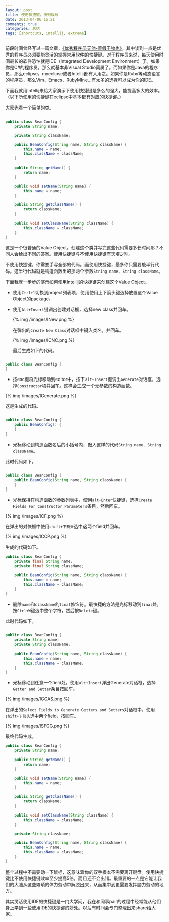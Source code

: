 ```yaml
---
layout: post
title: 使用快捷键，快到极致
date: 2013-04-06 15:21
comments: true
categories: 总结
tags: [shortcuts, intellij, extreme]
---
```



前段时间曾经写过一篇文章，[《优秀程序员无他-善假于物也》](http://www.cnblogs.com/huang0925/archive/2013/03/24/2978181.html)。其中谈到一点是优秀的程序员必须要能灵活的掌握常用软件的快捷键。对于程序员来说，每天使用时间最长的软件恐怕就是IDE（Integrated Development Environment）了。如果你是C#的程序员，那么就基本非Visual Studio莫属了。而如果你是Java的程序员，那么eclipse，myeclipse或者Intellij都有人用之。如果你是Ruby等动态语言的程序员，那么Vim、Emacs、RubyMIne…有太多的选择可以成为你的IDE。

<!-- more -->

下面我就用Intellij来给大家演示下使用快捷键是多么的强大，能提高多大的效率。（以下所使用的快捷键在eclipse中基本都有对应的快捷键。）

大家先看一个简单的类。

```java

public class BeanConfig {
    private String name;

    private String className;

    public BeanConfig(String name, String className) {
        this.name = name;
        this.className = className;
    }

    public String getName() {
        return name;
    }

    public void setName(String name) {
        this.name = name;
    }

    public String getClassName() {
        return className;
    }

    public void setClassName(String className) {
        this.className = className;
    }
}

```

这是一个很普通的Value Object。创建这个类并写完这些代码需要多长时间那？不同人会给出不同的答案。使用快捷键与不使用快捷键有天壤之别。

不使用快捷键，你需要手写全部的代码。而使用快捷键，最多你只需要敲半行代码。这半行代码就是构造函数里的那两个参数`String name, String className`。

下面我就一步步的演示如何使用Intellij的快捷键来创建这个Value Object。

- 使用`Ctrl+1`切换到project列表项，使用使用上下箭头键选择放置这个Value Object的package。

- 使用`Alt+Insert`键调出创建对话框，选择new class并回车。

	{% img /images/INew.png %}

	在弹出的`Create New Class`对话框中键入类名，并回车。

	{% img /images/ICNC.png %}

	最后生成如下的代码。

```java

public class BeanConfig {
}

```

- 按esc键将光标移动到editor中，按下`alt+Insert`键调出`Generate`对话框，选择`Constructor`项并回车。这样会生成一个无参数的构造函数。

{% img /images/IGenerate.png %}

这是生成的代码。

```java

public class BeanConfig {
    public BeanConfig() {
    }
}

```

- 光标移动到构造函数名后的小括号内，敲入这样的代码`String name, String className`。

此时代码如下。

```java

public class BeanConfig {
    public BeanConfig(String name, String className) {
    }
}

```

- 光标保持在构造函数的参数列表中，使用`alt+Enter`快捷键，选择`Create Fields For Constructor Parameters`条目，然后回车。

{% img /images/ICF.png %}

在弹出的对快框中使用`shift+下箭头`选中这两个field并回车。

{% img /images/ICCP.png %}

生成的代码如下。

```java
public class BeanConfig {
    private final String name;
    private final String className;

    public BeanConfig(String name, String className) {
        this.name = name;
        this.className = className;
    }
}
```

- 删除`name`和`className`的`final`修饰符。最快捷的方法是光标移动到`final`处，按`Ctrl+W`键选中整个字符，然后按`Delete`键。

此时代码如下。

```java

public class BeanConfig {
    private String name;
    private String className;

    public BeanConfig(String name, String className) {
        this.name = name;
        this.className = className;
    }
}
```

- 光标移动到任意一个field处，使用`alt+Insert`弹出Generate对话框，选择`Getter and Setter`条目按回车。

{% img /images/IGGAS.png %}

在弹出的`Select Fields to Generate Getters and Setters`对话框中，使用`shift+下箭头`选中两个field，按回车。

{% img /images/ISFGG.png %}

最终代码生成。

```java
public class BeanConfig {
    private String name;

    public String getName() {
        return name;
    }

    public void setName(String name) {
        this.name = name;
    }

    public String getClassName() {
        return className;
    }

    public void setClassName(String className) {
        this.className = className;
    }

    private String className;

    public BeanConfig(String name, String className) {
        this.name = name;
        this.className = className;
    }
}
```

整个过程中不需要动一下鼠标，这意味着你的双手根本不需要离开键盘。使用快捷键比不使用快捷键效率至少提高5倍，而且还不会出错。最重要的一点是它能让我们的大脑从这些繁琐的体力劳动中解脱出来，从而集中到更需要发挥脑力劳动的地方。

其实灵活使用IDE的快捷键是一门大学问，我在和同事pair的过程中经常能从他们身上学到一些使用IDE的快捷键的妙处。以后有时间会专门整理出来share给大家。




